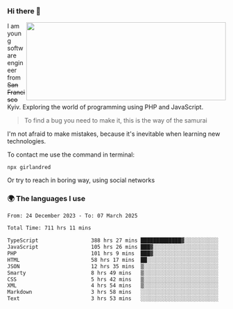 ### Hi there 👋  

<img align='right' src="https://github-readme-stats.vercel.app/api?username=girlandred&count_private=true&show_icons=true&include_all_commits=true&hide_rank=true&hide_title=true&theme=buefy&card_width=300" width=460 height=180>


I am young software engineer from ~~San Francisco~~ Kyiv. Exploring the world of programming using PHP and JavaScript.


> To find a bug you need to make it, this is the way of the samurai



I'm not afraid to make mistakes, because it's inevitable when learning new technologies.

To contact me use the command in terminal:

```
npx girlandred
```

Or try to reach in boring way, using social networks


### 🌍 The languages I use

<!--START_SECTION:waka-->

```txt
From: 24 December 2023 - To: 07 March 2025

Total Time: 711 hrs 11 mins

TypeScript                 388 hrs 27 mins █████████████▓░░░░░░░░░░░   54.61 %
JavaScript                 105 hrs 26 mins ███▓░░░░░░░░░░░░░░░░░░░░░   14.82 %
PHP                        101 hrs 9 mins  ███▓░░░░░░░░░░░░░░░░░░░░░   14.22 %
HTML                       58 hrs 17 mins  ██░░░░░░░░░░░░░░░░░░░░░░░   08.19 %
JSON                       12 hrs 35 mins  ▒░░░░░░░░░░░░░░░░░░░░░░░░   01.77 %
Smarty                     8 hrs 49 mins   ▒░░░░░░░░░░░░░░░░░░░░░░░░   01.24 %
CSS                        5 hrs 42 mins   ▒░░░░░░░░░░░░░░░░░░░░░░░░   00.80 %
XML                        4 hrs 54 mins   ▒░░░░░░░░░░░░░░░░░░░░░░░░   00.69 %
Markdown                   3 hrs 58 mins   ░░░░░░░░░░░░░░░░░░░░░░░░░   00.56 %
Text                       3 hrs 53 mins   ░░░░░░░░░░░░░░░░░░░░░░░░░   00.55 %
```

<!--END_SECTION:waka-->
